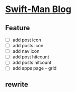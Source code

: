 # [Swift-Man Blog](https://swift-man.github.io/)

## Feature
- [ ] add post icon
- [ ] add posts icon
- [ ] add nav icon
- [ ] add post hitcount
- [ ] add posts hitcount
- [ ] add apps page - grid

## rewrite

